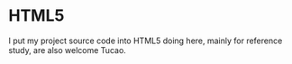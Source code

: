 # HTML5
I put my project source code into HTML5 doing here, mainly for reference study, are also welcome Tucao.
